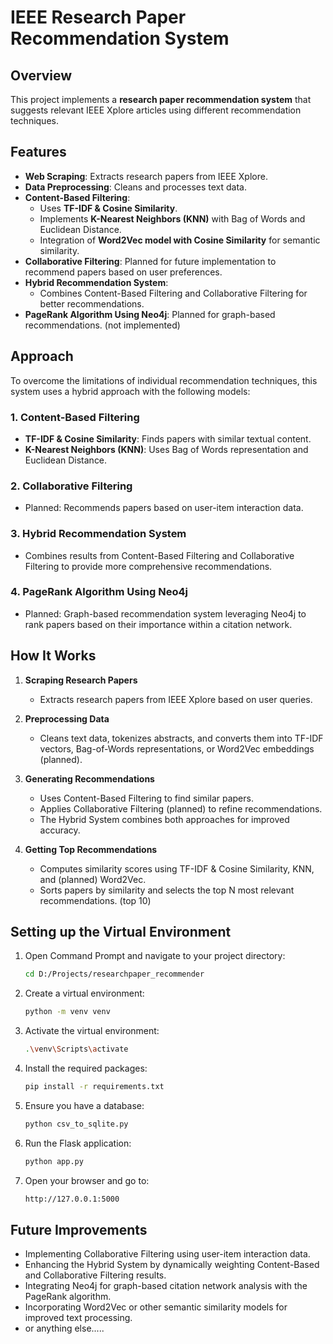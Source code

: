 # IEEE Research Paper Recommendation System

## Overview
This project implements a **research paper recommendation system** that suggests relevant IEEE Xplore articles using different recommendation techniques.

## Features
- **Web Scraping**: Extracts research papers from IEEE Xplore.
- **Data Preprocessing**: Cleans and processes text data.
- **Content-Based Filtering**:
  - Uses **TF-IDF & Cosine Similarity**.
  - Implements **K-Nearest Neighbors (KNN)** with Bag of Words and Euclidean Distance.
  - Integration of **Word2Vec model with Cosine Similarity** for semantic similarity.
- **Collaborative Filtering**: Planned for future implementation to recommend papers based on user preferences.
- **Hybrid Recommendation System**:
  - Combines Content-Based Filtering and Collaborative Filtering for better recommendations.
- **PageRank Algorithm Using Neo4j**: Planned for graph-based recommendations. (not implemented)

## Approach

To overcome the limitations of individual recommendation techniques, this system uses a hybrid approach with the following models:

### 1. **Content-Based Filtering**
- **TF-IDF & Cosine Similarity**: Finds papers with similar textual content.
- **K-Nearest Neighbors (KNN)**: Uses Bag of Words representation and Euclidean Distance.

### 2. **Collaborative Filtering**
- Planned: Recommends papers based on user-item interaction data.

### 3. **Hybrid Recommendation System**
- Combines results from Content-Based Filtering and Collaborative Filtering to provide more comprehensive recommendations.

### 4. **PageRank Algorithm Using Neo4j**
- Planned: Graph-based recommendation system leveraging Neo4j to rank papers based on their importance within a citation network.

## How It Works

1. **Scraping Research Papers**
   - Extracts research papers from IEEE Xplore based on user queries.

2. **Preprocessing Data**
   - Cleans text data, tokenizes abstracts, and converts them into TF-IDF vectors, Bag-of-Words representations, or Word2Vec embeddings (planned).

3. **Generating Recommendations**
   - Uses Content-Based Filtering to find similar papers.
   - Applies Collaborative Filtering (planned) to refine recommendations.
   - The Hybrid System combines both approaches for improved accuracy.

4. **Getting Top Recommendations**
   - Computes similarity scores using TF-IDF & Cosine Similarity, KNN, and (planned) Word2Vec.
   - Sorts papers by similarity and selects the top N most relevant recommendations. (top 10)

## Setting up the Virtual Environment

1. Open Command Prompt and navigate to your project directory:
    ```sh
    cd D:/Projects/researchpaper_recommender
    ```

2. Create a virtual environment:
    ```sh
    python -m venv venv
    ```

3. Activate the virtual environment:
    ```sh
    .\venv\Scripts\activate
    ```

4. Install the required packages:
    ```sh
    pip install -r requirements.txt
    ```
5. Ensure you have a database:
   ```sh
   python csv_to_sqlite.py
   ```
6. Run the Flask application:
   ```sh
   python app.py
   ```
7. Open your browser and go to:
   ```sh
   http://127.0.0.1:5000
   ```

## Future Improvements

- Implementing Collaborative Filtering using user-item interaction data.
- Enhancing the Hybrid System by dynamically weighting Content-Based and Collaborative Filtering results.
- Integrating Neo4j for graph-based citation network analysis with the PageRank algorithm.
- Incorporating Word2Vec or other semantic similarity models for improved text processing.
- or anything else.....
